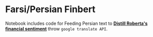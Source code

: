 # Farsi/Persian Finbert

Notebook includes code for Feeding Persian text to **[Distill Roberta's financial sentiment](https://huggingface.co/mrm8488/distilroberta-finetuned-financial-news-sentiment-analysis)** throw `google translate API`.

